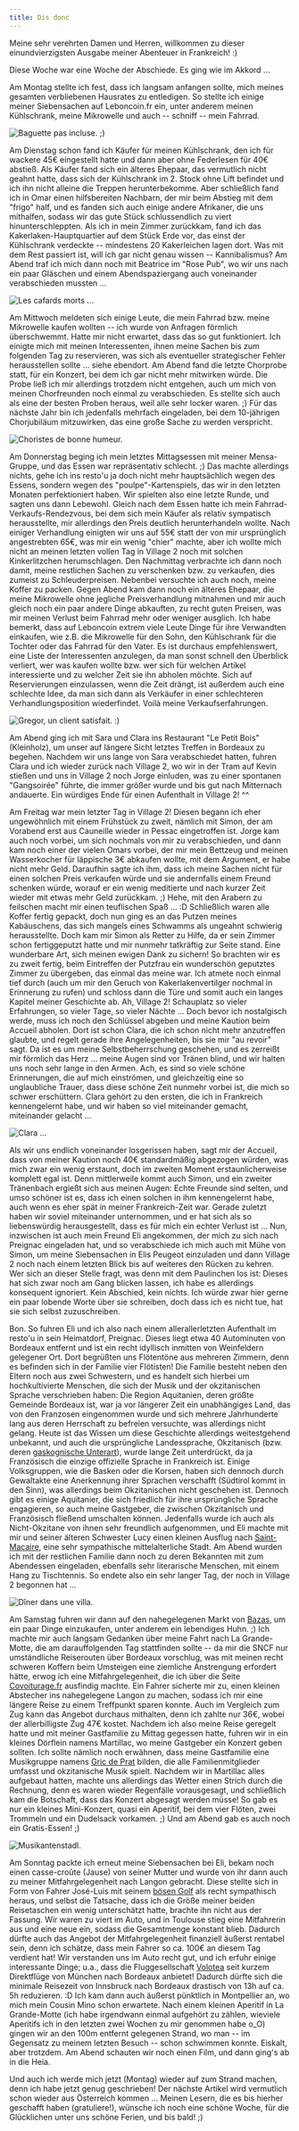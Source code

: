 ```yaml
---
title: Dis donc
---
```


Meine sehr verehrten Damen und Herren, willkommen zu dieser einundvierzigsten Ausgabe meiner Abenteuer in Frankreich! :)

Diese Woche war eine Woche der Abschiede. Es ging wie im Akkord ...

Am Montag stellte ich fest, dass ich langsam anfangen sollte, mich meines gesamten verbliebenen Hausrates zu entledigen. So stellte ich einige meiner Siebensachen auf Leboncoin.fr ein, unter anderem meinen Kühlschrank, meine Mikrowelle und auch -- schniff -- mein Fahrrad.

![Baguette pas incluse. ;)]($media$/annonce.jpg)

Am Dienstag schon fand ich Käufer für meinen Kühlschrank, den ich für wackere 45€ eingestellt hatte und dann aber ohne Federlesen für 40€ abstieß. Als Käufer fand sich ein älteres Ehepaar, das vermutlich nicht geahnt hatte, dass sich der Kühlschrank im 2. Stock ohne Lift befindet und ich ihn nicht alleine die Treppen herunterbekomme. Aber schließlich fand ich in Omar einen hilfsbereiten Nachbarn, der mir beim Abstieg mit dem "frigo" half, und es fanden sich auch einige andere Afrikaner, die uns mithalfen, sodass wir das gute Stück schlussendlich zu viert hinunterschleppten. Als ich in mein Zimmer zurückkam, fand ich das Kakerlaken-Hauptquartier auf dem Stück Erde vor, das einst der Kühlschrank verdeckte -- mindestens 20 Kakerleichen lagen dort. Was mit dem Rest passiert ist, will ich gar nicht genau wissen -- Kannibalismus?
Am Abend traf ich mich dann noch mit Beatrice im "Rose Pub", wo wir uns nach ein paar Gläschen und einem Abendspaziergang auch voneinander verabschieden mussten ...

![Les cafards morts ...]($media$/Photo3529.jpg)

Am Mittwoch meldeten sich einige Leute, die mein Fahrrad bzw. meine Mikrowelle kaufen wollten -- ich wurde von Anfragen förmlich überschwemmt. Hatte mir nicht erwartet, dass das so gut funktioniert. Ich einigte mich mit meinen Interessenten, ihnen meine Sachen bis zum folgenden Tag zu reservieren, was sich als eventueller strategischer Fehler herausstellen sollte ... siehe ebendort.
Am Abend fand die letzte Chorprobe statt, für ein Konzert, bei dem ich gar nicht mehr mitwirken würde. Die Probe ließ ich mir allerdings trotzdem nicht entgehen, auch um mich von meinen Chorfreunden noch einmal zu verabschieden. Es stellte sich auch als eine der besten Proben heraus, weil alle sehr locker waren. ;) Für das nächste Jahr bin ich jedenfalls mehrfach eingeladen, bei dem 10-jährigen Chorjubiläum mitzuwirken, das eine große Sache zu werden verspricht.

![Choristes de bonne humeur.]($media$/Photo3537.jpg)

Am Donnerstag beging ich mein letztes Mittagsessen mit meiner Mensa-Gruppe, und das Essen war repräsentativ schlecht. ;) Das machte allerdings nichts, gehe ich ins resto'u ja doch nicht mehr hauptsächlich wegen des Essens, sondern wegen des "poulpe"-Kartenspiels, das wir in den letzten Monaten perfektioniert haben. Wir spielten also eine letzte Runde, und sagten uns dann Lebewohl.
Gleich nach dem Essen hatte ich mein Fahrrad-Verkaufs-Rendezvous, bei dem sich mein Käufer als relativ sympatisch herausstellte, mir allerdings den Preis deutlich herunterhandeln wollte. Nach einiger Verhandlung einigten wir uns auf 55€ statt der von mir ursprünglich angestrebten 65€, was mir ein wenig "chier" machte, aber ich wollte mich nicht an meinen letzten vollen Tag in Village 2 noch mit solchen Kinkerlitzchen herumschlagen.
Den Nachmittag verbrachte ich dann noch damit, meine restlichen Sachen zu verschenken bzw. zu verkaufen, dies zumeist zu Schleuderpreisen. Nebenbei versuchte ich auch noch, meine Koffer zu packen. Gegen Abend kam dann noch ein älteres Ehepaar, die meine Mikrowelle ohne jegliche Preisverhandlung mitnahmen und mir auch gleich noch ein paar andere Dinge abkauften, zu recht guten Preisen, was mir meinen Verlust beim Fahrrad mehr oder weniger ausglich. Ich habe bemerkt, dass auf Leboncoin extrem viele Leute Dinge für ihre Verwandten einkaufen, wie z.B. die Mikrowelle für den Sohn, den Kühlschrank für die Tochter oder das Fahrrad für den Vater. Es ist durchaus empfehlenswert, eine Liste der Interessenten anzulegen, da man sonst schnell den Überblick verliert, wer was kaufen wollte bzw. wer sich für welchen Artikel interessierte und zu welcher Zeit sie ihn abholen möchte. Sich auf Reservierungen einzulassen, wenn die Zeit drängt, ist außerdem auch eine schlechte Idee, da man sich dann als Verkäufer in einer schlechteren Verhandlungsposition wiederfindet. Voilà meine Verkaufserfahrungen.

![Gregor, un client satisfait. :)]($media$/Photo3542.jpg)

Am Abend ging ich mit Sara und Clara ins Restaurant "Le Petit Bois" (Kleinholz), um unser auf längere Sicht letztes Treffen in Bordeaux zu begehen. Nachdem wir uns lange von Sara verabschiedet hatten, fuhren Clara und ich wieder zurück nach Village 2, wo wir in der Tram auf Kevin stießen und uns in Village 2 noch Jorge einluden, was zu einer spontanen "Gangsoirée" führte, die immer größer wurde und bis gut nach Mitternach andauerte. Ein würdiges Ende für einen Aufenthalt in Village 2! ^^

Am Freitag war mein letzter Tag in Village 2! Diesen begann ich eher ungewöhnlich mit einem Frühstück zu zweit, nämlich mit Simon, der am Vorabend erst aus Cauneille wieder in Pessac eingetroffen ist. Jorge kam auch noch vorbei, um sich nochmals von mir zu verabschieden, und dann kam noch einer der vielen Omars vorbei, der mir mein Bettzeug und meinen Wasserkocher für läppische 3€ abkaufen wollte, mit dem Argument, er habe nicht mehr Geld. Daraufhin sagte ich ihm, dass ich meine Sachen nicht für einen solchen Preis verkaufen würde und sie andernfalls einem Freund schenken würde, worauf er ein wenig meditierte und nach kurzer Zeit wieder mit etwas mehr Geld zurückkam. ;) Hehe, mit den Arabern zu feilschen macht mir einen teuflischen Spaß ... :D
Schließlich waren alle Koffer fertig gepackt, doch nun ging es an das Putzen meines Kabäuschens, das sich mangels eines Schwamms als ungeahnt schwierig herausstellte. Doch kam mir Simon als Retter zu Hilfe, da er sein Zimmer schon fertiggeputzt hatte und mir nunmehr tatkräftig zur Seite stand. Eine wunderbare Art, sich meinen ewigen Dank zu sichern!
So brachten wir es zu zweit fertig, beim Eintreffen der Putzfrau ein wunderschön geputztes Zimmer zu übergeben, das einmal das meine war. Ich atmete noch einmal tief durch (auch um mir den Geruch von Kakerlakenvertilger nochmal in Erinnerung zu rufen) und schloss dann die Türe und somit auch ein langes Kapitel meiner Geschichte ab. Ah, Village 2! Schauplatz so vieler Erfahrungen, so vieler Tage, so vieler Nächte ...
Doch bevor ich nostalgisch werde, muss ich noch den Schlüssel abgeben und meine Kaution beim Accueil abholen. Dort ist schon Clara, die ich schon nicht mehr anzutreffen glaubte, und regelt gerade ihre Angelegenheiten, bis sie mir "au revoir" sagt. Da ist es um meine Selbstbeherrschung geschehen, und es zerreißt mir förmlich das Herz ... meine Augen sind vor Tränen blind, und wir halten uns noch sehr lange in den Armen. Ach, es sind so viele schöne Erinnerungen, die auf mich einströmen, und gleichzeitig eine so unglaubliche Trauer, dass diese schöne Zeit nunmehr vorbei ist, die mich so schwer erschüttern. Clara gehört zu den ersten, die ich in Frankreich kennengelernt habe, und wir haben so viel miteinander gemacht, miteinander gelacht ...

![Clara ...]($media$/Photo3554.jpg)

Als wir uns endlich voneinander losgerissen haben, sagt mir der Accueil, dass von meiner Kaution noch 40€ standardmäßig abgezogen würden, was mich zwar ein wenig erstaunt, doch im zweiten Moment erstaunlicherweise komplett egal ist. Denn mittlerweile kommt auch Simon, und ein zweiter Tränenbach ergießt sich aus meinen Augen: Echte Freunde sind selten, und umso schöner ist es, dass ich einen solchen in ihm kennengelernt habe, auch wenn es eher spät in meiner Frankreich-Zeit war. Gerade zuletzt haben wir soviel miteinander unternommen, und er hat sich als so liebenswürdig herausgestellt, dass es für mich ein echter Verlust ist ...
Nun, inzwischen ist auch mein Freund Eli angekommen, der mich zu sich nach Preignac eingeladen hat, und so verabschiede ich mich auch mit Mühe von Simon, um meine Siebensachen in Elis Peugeot einzuladen und dann Village 2 noch nach einem letzten Blick bis auf weiteres den Rücken zu kehren. Wer sich an dieser Stelle fragt, was denn mit dem Paulinchen los ist: Dieses hat sich zwar noch am Gang blicken lassen, ich habe es allerdings konsequent ignoriert. Kein Abschied, kein nichts. Ich würde zwar hier gerne ein paar lobende Worte über sie schreiben, doch dass ich es nicht tue, hat sie sich selbst zuzuschreiben.

Bon. So fuhren Eli und ich also nach einem allerallerletzten Aufenthalt im resto'u in sein Heimatdorf, Preignac. Dieses liegt etwa 40 Autominuten von Bordeaux entfernt und ist ein recht idyllisch inmitten von Weinfeldern gelegener Ort. Dort begrüßten uns Flötentöne aus mehreren Zimmern, denn es befinden sich in der Familie vier Flötisten! Die Familie besteht neben den Eltern noch aus zwei Schwestern, und es handelt sich hierbei um hochkultivierte Menschen, die sich der Musik und der okzitanischen Sprache verschrieben haben: Die Region Aquitanien, deren größte Gemeinde Bordeaux ist, war ja vor längerer Zeit ein unabhängiges Land, das von den Franzosen eingenommen wurde und sich mehrere Jahrhunderte lang aus deren Herrschaft zu befreien versuchte, was allerdings nicht gelang. Heute ist das Wissen um diese Geschichte allerdings weitestgehend unbekannt, und auch die ursprüngliche Landessprache, Okzitanisch (bzw. deren [gaskognische Unterart](http://de.wikipedia.org/wiki/Gaskognische_Sprache)), wurde lange Zeit unterdrückt, da ja Französisch die einzige offizielle Sprache in Frankreich ist. Einige Volksgruppen, wie die Basken oder die Korsen, haben sich dennoch durch Gewaltakte eine Anerkennung ihrer Sprachen verschafft (Südtirol kommt in den Sinn), was allerdings beim Okzitanischen nicht geschehen ist. Dennoch gibt es einige Aquitanier, die sich friedlich für ihre ursprüngliche Sprache engagieren, so auch meine Gastgeber, die zwischen Okzitanisch und Französisch fließend umschalten können.
Jedenfalls wurde ich auch als Nicht-Okzitane von ihnen sehr freundlich aufgenommen, und Eli machte mit mir und seiner älteren Schwester Lucy einen kleinen Ausflug nach [Saint-Macaire](http://fr.wikipedia.org/wiki/Saint-Macaire_%28Gironde%29), eine sehr sympathische mittelalterliche Stadt.
Am Abend wurden ich mit der restlichen Familie dann noch zu deren Bekannten mit zum Abendessen eingeladen, ebenfalls sehr literarische Menschen, mit einem Hang zu Tischtennis. So endete also ein sehr langer Tag, der noch in Village 2 begonnen hat ...

![Dîner dans une villa.]($media$/Photo3568.jpg)



Am Samstag fuhren wir dann auf den nahegelegenen Markt von [Bazas](http://de.wikipedia.org/wiki/Bazas), um ein paar Dinge einzukaufen, unter anderem ein lebendiges Huhn. ;)
Ich machte mir auch langsam Gedanken über meine Fahrt nach La Grande-Motte, die am darauffolgenden Tag stattfinden sollte -- da mir die SNCF nur umständliche Reiserouten über Bordeaux vorschlug, was mit meinen recht schweren Koffern beim Umsteigen eine ziemliche Anstrengung erfordert hätte, erwog ich eine Mitfahrgelegenheit, die ich über die Seite [Covoiturage.fr](http://www.covoiturage.fr/) ausfindig machte. Ein Fahrer sicherte mir zu, einen kleinen Abstecher ins nahegelegene Langon zu machen, sodass ich mir eine längere Reise zu einem Treffpunkt sparen konnte. Auch im Vergleich zum Zug kann das Angebot durchaus mithalten, denn ich zahlte nur 36€, wobei der allerbilligste Zug 47€ kostet.
Nachdem ich also meine Reise geregelt hatte und mit meiner Gastfamilie zu Mittag gegessen hatte, fuhren wir in ein kleines Dörflein namens Martillac, wo meine Gastgeber ein Konzert geben sollten. Ich sollte nämlich noch erwähnen, dass meine Gastfamilie eine Musikgruppe namens [Gric de Prat](http://gricdeprat.com/) bilden, die alle Familienmitglieder umfasst und okzitanische Musik spielt. Nachdem wir in Martillac alles aufgebaut hatten, machte uns allerdings das Wetter einen Strich durch die Rechnung, denn es waren wieder Regenfälle vorausgesagt, und schließlich kam die Botschaft, dass das Konzert abgesagt werden müsse! So gab es nur ein kleines Mini-Konzert, quasi ein Aperitif, bei dem vier Flöten, zwei Trommeln und ein Dudelsack vorkamen. ;) Und am Abend gab es auch noch ein Gratis-Essen! ;)

![Musikantenstadl.]($media$/Photo3581.jpg)

Am Sonntag packte ich erneut meine Siebensachen bei Eli, bekam noch einen casse-croûte (Jause) von seiner Mutter und wurde von ihr dann auch zu meiner Mitfahrgelegenheit nach Langon gebracht. Diese stellte sich in Form von Fahrer José-Luis mit seinem [bösen Golf](http://www.youtube.com/watch?v=ZoqQcvk60ek) als recht sympathisch heraus, und selbst die Tatsache, dass ich die Größe meiner beiden Reisetaschen ein wenig unterschätzt hatte, brachte ihn nicht aus der Fassung. Wir waren zu viert im Auto, und in Toulouse stieg eine Mitfahrerin aus und eine neue ein, sodass die Gesamtmenge konstant blieb. Dadurch dürfte auch das Angebot der Mitfahrgelegenheit finanziell äußerst rentabel sein, denn ich schätze, dass mein Fahrer so ca. 100€ an diesem Tag verdient hat!
Wir verstanden uns im Auto recht gut, und ich erfuhr einige interessante Dinge; u.a., dass die Fluggesellschaft [Volotea](http://www.volotea.com) seit kurzem Direktflüge von München nach Bordeaux anbietet! Dadurch dürfte sich die minimale Reisezeit von Innsbruck nach Bordeaux drastisch von 13h auf ca. 5h reduzieren. :D
Ich kam dann auch äußerst pünktlich in Montpellier an, wo mich mein Cousin Mino schon erwartete. Nach einem kleinen Aperitif in La Grande-Motte (ich habe irgendwann einmal aufgehört zu zählen, wieviele Aperitifs ich in den letzten zwei Wochen zu mir genommen habe o_O) gingen wir an den 100m entfernt gelegenen Strand, wo man -- im Gegensatz zu meinem letzten Besuch -- schon schwimmen konnte. Eiskalt, aber trotzdem. Am Abend schauten wir noch einen Film, und dann ging's ab in die Heia.

Und auch ich werde mich jetzt (Montag) wieder auf zum Strand machen, denn ich habe jetzt genug geschrieben! Der nächste Artikel wird vermutlich schon wieder aus Österreich kommen ...
Meinen Lesern, die es bis hierher geschafft haben (gratuliere!), wünsche ich noch eine schöne Woche, für die Glücklichen unter uns schöne Ferien, und bis bald! ;)
